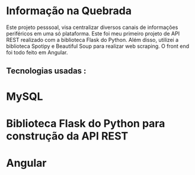 # Informação na Quebrada 
Este projeto pesssoal, visa centralizar diversos canais de informações periféricos em uma só plataforma. Este foi meu primeiro projeto de API REST realizado com a biblioteca Flask do Python. Além disso, utilizei a biblioteca Spotipy e Beautiful Soup para realizar web scraping. O front end foi todo feito em Angular.

## Tecnologias usadas :
# MySQL
# Biblioteca Flask do Python para construção da API REST
# Angular
